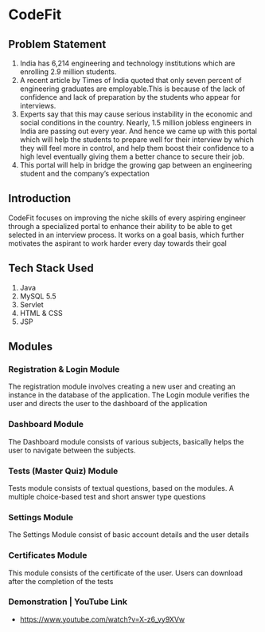 # CodeFit

## Problem Statement
1. India has 6,214 engineering and technology institutions which are enrolling 2.9 million students.
2. A recent article by Times of India quoted that only seven percent of engineering graduates are employable.This is because of the lack of confidence and lack of preparation by the students who appear for interviews. 
3. Experts say that this may cause serious instability in the economic and social conditions in the country. Nearly, 1.5 million jobless engineers in India are passing out every year. And hence we came up with this portal which will help the students to prepare well for their interview by which they will feel more in control, and help them boost their confidence to a high level eventually giving them a better chance to secure their job. 
4. This portal will help in bridge the growing gap between an engineering student and the company’s expectation


## Introduction

CodeFit focuses on improving the niche skills of every aspiring engineer through a specialized portal to enhance their ability to be able to get selected in an interview process.
It works on a goal basis, which further motivates the aspirant to work harder every day towards their goal

## Tech Stack Used
1. Java
3. MySQL 5.5
4. Servlet
5. HTML & CSS
6. JSP 


## Modules 

### Registration & Login Module
The registration module involves creating a new user and creating an instance in the database of the application. The Login module verifies the user and directs the user to the dashboard of the application
### Dashboard Module
The Dashboard module consists of various subjects, basically helps the user to navigate between the subjects. 

### Tests (Master Quiz) Module 
Tests module consists of textual questions, based on the modules. A multiple choice-based test and short answer type questions
 
### Settings Module
The Settings Module consist of basic account details and the user details

### Certificates Module
This module consists of the certificate of the user. Users can download after the completion of the tests



### Demonstration | YouTube Link
- https://www.youtube.com/watch?v=X-z6_vy9XVw
